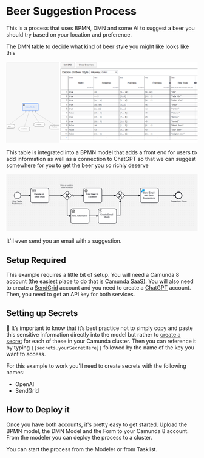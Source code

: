 # Beer Suggestion Process


This is a process that uses BPMN, DMN and some AI to suggest a beer you should try based on your location and preference.

The DMN table to decide what kind of beer style you might like looks like this

![dmn](./img/DMN-Table.png)

This table is integrated into a BPMN model that adds a front end for users to add information as well as a connection to ChatGPT so that we can suggest somewhere for you to get the beer you so richly deserve

![bpmn](./img/Bpmn-Process.png)

It'll even send you an email with a suggestion.

## Setup Required

This example requires a little bit of setup. You will need a Camunda 8 account (the easiest place to do that is [Camunda SaaS](https://signup.camunda.com/accounts)). You will also need to create a [SendGrid](https://sendgrid.com/en-us) account and you need to create a [ChatGPT](https://chatgpt.com/) account. Then, you need to get an API key for both services.

## Setting up Secrets

🔐 It’s important to know that it’s best practice not to simply copy and paste this sensitive information directly into the model but rather to [create a secret](https://docs.camunda.io/docs/components/console/manage-clusters/manage-secrets/) for each of these in your Camunda cluster. Then you can reference it by typing `{{secrets.yourSecretHere}}` followed by the name of the key you want to access.

For this example to work you'll need to create secrets with the following names:

- OpenAI
- SendGrid

## How to Deploy it

Once you have both accounts, it's pretty easy to get started. Upload the BPMN model, the DMN Model and the Form to your Camunda 8 account. From the modeler you can deploy the process to a cluster.

You can start the process from the Modeler or from Tasklist.
